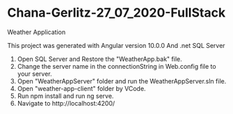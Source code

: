 # Chana-Gerlitz-27_07_2020-FullStack
Weather Application


This project was generated with Angular version 10.0.0 And .net SQL Server
1. Open SQL Server and Restore the "WeatherApp.bak" file.
2. Change the server name in the connectionString in Web.config file to your server. 
1. Open "WeatherAppServer" folder and run the WeatherAppServer.sln file. 
2. Open "weather-app-client" folder by VCode.
3. Run npm install and run ng serve. 
4. Navigate to http://localhost:4200/
